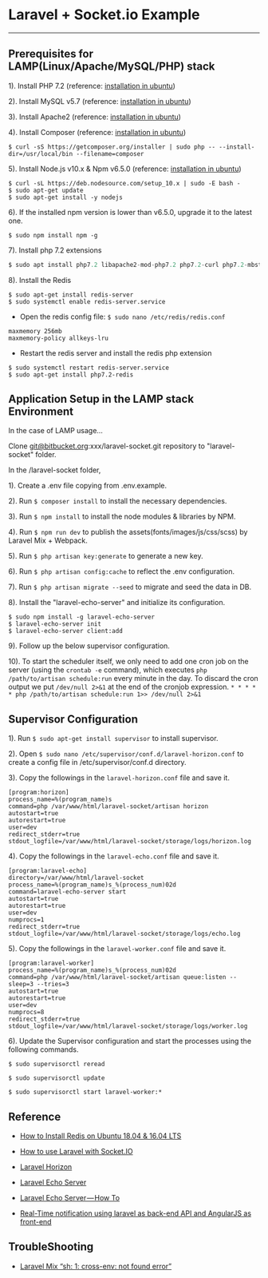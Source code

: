 # Laravel + Socket.io Example
***

## Prerequisites for LAMP(Linux/Apache/MySQL/PHP) stack

1). Install PHP 7.2 (reference: [installation in ubuntu](https://thishosting.rocks/install-php-on-ubuntu/))

2). Install MySQL v5.7 (reference: [installation in ubuntu](https://www.digitalocean.com/community/tutorials/how-to-install-mysql-on-ubuntu-18-04))

3). Install Apache2 (reference: [installation in ubuntu](https://www.digitalocean.com/community/tutorials/how-to-install-the-apache-web-server-on-ubuntu-18-04))

4). Install Composer (reference: [installation in ubuntu](https://websiteforstudents.com/how-to-install-php-composer-on-ububuntu-16-04-17-10-18-04/))

```composer
$ curl -sS https://getcomposer.org/installer | sudo php -- --install-dir=/usr/local/bin --filename=composer
```

5). Install Node.js v10.x & Npm v6.5.0 (reference: [installation in ubuntu](https://askubuntu.com/questions/594656/how-to-install-the-latest-versions-of-nodejs-and-npm-for-ubuntu-14-04-lts))

```node
$ curl -sL https://deb.nodesource.com/setup_10.x | sudo -E bash -
$ sudo apt-get update
$ sudo apt-get install -y nodejs
```

6). If the installed npm version is lower than v6.5.0, upgrade it to the latest one.

```npm
$ sudo npm install npm -g
```

7). Install php 7.2 extensions 

```php
$ sudo apt install php7.2 libapache2-mod-php7.2 php7.2-curl php7.2-mbstring php7.2-xmlrpc php7.2-soap php7.2-gd php7.2-xml php7.2-cli php7.2-zip
```

8). Install the Redis

```redis
$ sudo apt-get install redis-server
$ sudo systemctl enable redis-server.service
```

- Open the redis config file: `$ sudo nano /etc/redis/redis.conf`

```redisConfig
maxmemory 256mb
maxmemory-policy allkeys-lru
```

- Restart the redis server and install the redis php extension

```redis-php
$ sudo systemctl restart redis-server.service
$ sudo apt-get install php7.2-redis
```

## Application Setup in the LAMP stack Environment

In the case of LAMP usage...

Clone git@bitbucket.org:xxx/laravel-socket.git repository to "laravel-socket" folder.

In the /laravel-socket folder,

1). Create a .env file copying from .env.example.

2). Run `$ composer install` to install the necessary dependencies.

3). Run `$ npm install` to install the node modules & libraries by NPM. 

4). Run `$ npm run dev` to publish the assets(fonts/images/js/css/scss) by Laravel Mix + Webpack.

5). Run `$ php artisan key:generate` to generate a new key.

6). Run `$ php artisan config:cache` to reflect the .env configuration.

7). Run `$ php artisan migrate --seed` to migrate and seed the data in DB.

8). Install the "laravel-echo-server" and initialize its configuration.

```echo
$ sudo npm install -g laravel-echo-server
$ laravel-echo-server init
$ laravel-echo-server client:add

```

9). Follow up the below supervisor configuration.

10). To start the scheduler itself, we only need to add one cron job on the server (using the `crontab -e` command), which executes `php /path/to/artisan schedule:run` every minute in the day. 
To discard the cron output we put `/dev/null 2>&1` at the end of the cronjob expression. `* * * * * php /path/to/artisan schedule:run 1>> /dev/null 2>&1`

## Supervisor Configuration

1). Run `$ sudo apt-get install supervisor` to install supervisor.

2). Open `$ sudo nano /etc/supervisor/conf.d/laravel-horizon.conf` to create a config file in /etc/supervisor/conf.d directory.

3). Copy the followings in the `laravel-horizon.conf` file and save it.

```supervisor
[program:horizon]
process_name=%(program_name)s
command=php /var/www/html/laravel-socket/artisan horizon
autostart=true
autorestart=true
user=dev
redirect_stderr=true
stdout_logfile=/var/www/html/laravel-socket/storage/logs/horizon.log
```

4). Copy the followings in the `laravel-echo.conf` file and save it.

```supervisor
[program:laravel-echo]
directory=/var/www/html/laravel-socket
process_name=%(program_name)s_%(process_num)02d
command=laravel-echo-server start
autostart=true
autorestart=true
user=dev
numprocs=1
redirect_stderr=true
stdout_logfile=/var/www/html/laravel-socket/storage/logs/echo.log
```

5). Copy the followings in the `laravel-worker.conf` file and save it.

```supervisor
[program:laravel-worker]
process_name=%(program_name)s_%(process_num)02d
command=php /var/www/html/laravel-socket/artisan queue:listen --sleep=3 --tries=3
autostart=true
autorestart=true
user=dev
numprocs=8
redirect_stderr=true
stdout_logfile=/var/www/html/laravel-socket/storage/logs/worker.log

```

6). Update the Supervisor configuration and start the processes using the following commands.

`$ sudo supervisorctl reread`

`$ sudo supervisorctl update`

`$ sudo supervisorctl start laravel-worker:*`


## Reference

- [How to Install Redis on Ubuntu 18.04 & 16.04 LTS](https://tecadmin.net/install-redis-ubuntu/)

- [How to use Laravel with Socket.IO](https://medium.freecodecamp.org/how-to-use-laravel-with-socket-io-e7c7565cc19d)

- [Laravel Horizon](https://laravel.com/docs/5.7/horizon)

- [Laravel Echo Server](https://github.com/tlaverdure/laravel-echo-server)

- [Laravel Echo Server — How To](https://medium.com/@dennissmink/laravel-echo-server-how-to-24d5778ece8b)

- [Real-Time notification using laravel as back-end API and AngularJS as front-end](https://stackoverflow.com/questions/50035393/real-time-notification-using-laravel-as-back-end-api-and-angularjs-as-front-end)

## TroubleShooting

- [Laravel Mix “sh: 1: cross-env: not found error”](https://stackoverflow.com/questions/43685777/laravel-mix-sh-1-cross-env-not-found-error)

